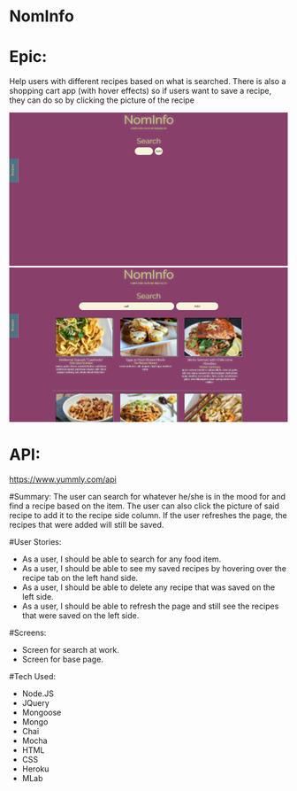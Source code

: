 # NomInfo

# Epic: 
Help users with different recipes based on what is searched. There is also a shopping cart app (with hover effects)
so if users want to save a recipe, they can do so by clicking the picture of the recipe

![Screenshots](https://github.com/serenity4eternity786/Nominfo/blob/master/nomcap2.PNG)
![Screenshots](https://github.com/serenity4eternity786/Nominfo/blob/master/nomcap1.PNG)

# API:
https://www.yummly.com/api

#Summary:
The user can search for whatever he/she is in the mood for and find a recipe based on the item.
The user can also click the picture of said recipe to add it to the recipe side column.
If the user refreshes the page, the recipes that were added will still be saved.

#User Stories:
- As a user, I should be able to search for any food item.
- As a user, I should be able to see my saved recipes by hovering over the recipe tab on the left hand side.
- As a user, I should be able to delete any recipe that was saved on the left side.
- As a user, I should be able to refresh the page and still see the recipes that were saved on the left side.

#Screens:
- Screen for search at work.
- Screen for base page.

#Tech Used:
- Node.JS
- JQuery
- Mongoose
- Mongo
- Chai
- Mocha
- HTML
- CSS
- Heroku
- MLab
